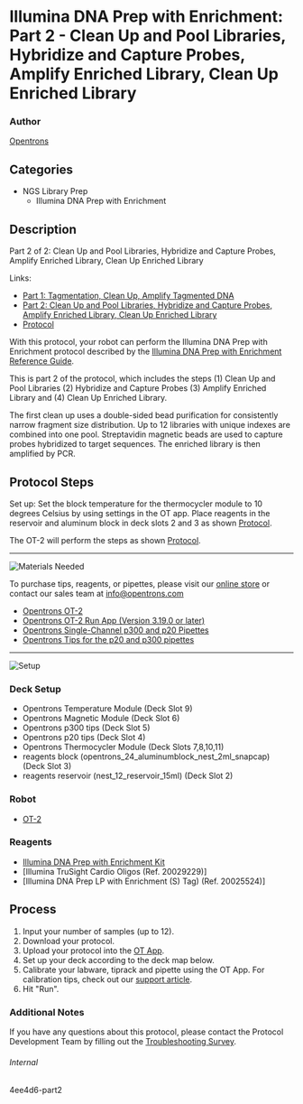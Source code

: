 # Illumina DNA Prep with Enrichment: Part 2 - Clean Up and Pool Libraries, Hybridize and Capture Probes, Amplify Enriched Library, Clean Up Enriched Library

### Author
[Opentrons](https://opentrons.com/)

## Categories
* NGS Library Prep
     * Illumina DNA Prep with Enrichment

## Description
Part 2 of 2: Clean Up and Pool Libraries, Hybridize and Capture Probes, Amplify Enriched Library, Clean Up Enriched Library

Links:
* [Part 1: Tagmentation, Clean Up, Amplify Tagmented DNA](http://protocols.opentrons.com/protocol/4ee4d6)
* [Part 2: Clean Up and Pool Libraries, Hybridize and Capture Probes, Amplify Enriched Library, Clean Up Enriched Library](http://protocols.opentrons.com/protocol/4ee4d6-part2)
* [Protocol](https://s3.amazonaws.com/pf-upload-01/u-4256/0/2021-03-24/dw03wwr/Opentron%20protocol.docx)

With this protocol, your robot can perform the Illumina DNA Prep with Enrichment protocol described by the [Illumina DNA Prep with Enrichment Reference Guide](https://support.illumina.com/sequencing/sequencing_kits/illumina-dna-prep-with-enrichment/documentation.html).

This is part 2 of the protocol, which includes the steps (1) Clean Up and Pool Libraries (2) Hybridize and Capture Probes (3) Amplify Enriched Library and (4) Clean Up Enriched Library.

The first clean up uses a double-sided bead purification for consistently narrow fragment size distribution. Up to 12 libraries with unique indexes are combined into one pool. Streptavidin magnetic beads are used to capture probes hybridized to target sequences. The enriched library is then amplified by PCR.

## Protocol Steps

Set up: Set the block temperature for the thermocycler module to 10 degrees Celsius by using settings in the OT app. Place reagents in the reservoir and aluminum block in deck slots 2 and 3 as shown [Protocol](https://s3.amazonaws.com/pf-upload-01/u-4256/0/2021-03-24/dw03wwr/Opentron%20protocol.docx).

The OT-2 will perform the steps as shown [Protocol](https://s3.amazonaws.com/pf-upload-01/u-4256/0/2021-03-24/dw03wwr/Opentron%20protocol.docx).

---
![Materials Needed](https://s3.amazonaws.com/opentrons-protocol-library-website/custom-README-images/001-General+Headings/materials.png)

To purchase tips, reagents, or pipettes, please visit our [online store](https://shop.opentrons.com/) or contact our sales team at [info@opentrons.com](mailto:info@opentrons.com)

* [Opentrons OT-2](https://shop.opentrons.com/collections/ot-2-robot/products/ot-2)
* [Opentrons OT-2 Run App (Version 3.19.0 or later)](https://opentrons.com/ot-app/)
* [Opentrons Single-Channel p300 and p20 Pipettes](https://shop.opentrons.com/collections/ot-2-pipettes/products/single-channel-electronic-pipette)
* [Opentrons Tips for the p20 and p300 pipettes](https://shop.opentrons.com/collections/opentrons-tips)

---
![Setup](https://s3.amazonaws.com/opentrons-protocol-library-website/custom-README-images/001-General+Headings/Setup.png)

### Deck Setup
* Opentrons Temperature Module (Deck Slot 9)
* Opentrons Magnetic Module (Deck Slot 6)
* Opentrons p300 tips (Deck Slot 5)
* Opentrons p20 tips (Deck Slot 4)
* Opentrons Thermocycler Module (Deck Slots 7,8,10,11)
* reagents block (opentrons_24_aluminumblock_nest_2ml_snapcap) (Deck Slot 3)
* reagents reservoir (nest_12_reservoir_15ml) (Deck Slot 2)

### Robot
* [OT-2](https://opentrons.com/ot-2)

### Reagents
* [Illumina DNA Prep with Enrichment Kit](https://support.illumina.com/sequencing/sequencing_kits/illumina-dna-prep-with-enrichment/documentation.html)
* [Illumina TruSight Cardio Oligos (Ref. 20029229)]
* [Illumina DNA Prep LP with Enrichment (S) Tag) (Ref. 20025524)]

## Process
1. Input your number of samples (up to 12).
2. Download your protocol.
3. Upload your protocol into the [OT App](https://opentrons.com/ot-app).
4. Set up your deck according to the deck map below.
5. Calibrate your labware, tiprack and pipette using the OT App. For calibration tips, check out our [support article](https://support.opentrons.com/ot-2/getting-started-software-setup/deck-calibration).
6. Hit "Run".

### Additional Notes
If you have any questions about this protocol, please contact the Protocol Development Team by filling out the [Troubleshooting Survey](https://protocol-troubleshooting.paperform.co/).

###### Internal
4ee4d6-part2

